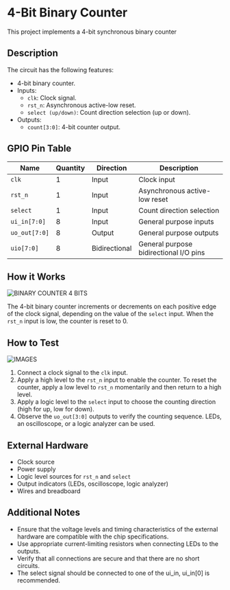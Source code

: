 # 4-Bit Binary Counter

This project implements a 4-bit synchronous binary counter 

## Description

The circuit has the following features:

* 4-bit binary counter.
* Inputs:
    * `clk`: Clock signal.
    * `rst_n`: Asynchronous active-low reset.
    * `select (up/down)`: Count direction selection (up or down).
* Outputs:
    * `count[3:0]`: 4-bit counter output.





## GPIO Pin Table

| Name          | Quantity | Direction     | Description                                |
|---------------|----------|---------------|--------------------------------------------|
| `clk`         | 1        | Input         | Clock input                                |
| `rst_n`       | 1        | Input         | Asynchronous active-low reset              |
| `select`      | 1        | Input         | Count direction selection                  |
| `ui_in[7:0]`  | 8        | Input         | General purpose inputs                     |
| `uo_out[7:0]` | 8        | Output        | General purpose outputs                    |
| `uio[7:0]`    | 8        | Bidirectional | General purpose bidirectional I/O pins     |

## How it Works
![BINARY COUNTER 4 BITS](https://github.com/user-attachments/assets/415cbf24-5019-4fde-80bd-8b90a750cfc7)

The 4-bit binary counter increments or decrements on each positive edge of the clock signal, depending on the value of the `select` input. When the `rst_n` input is low, the counter is reset to 0.

## How to Test
![IMAGES](https://github.com/user-attachments/assets/4ef476f2-aef9-4cc3-9978-566cec9725c2)

1. Connect a clock signal to the `clk` input.
2. Apply a high level to the `rst_n` input to enable the counter. To reset the counter, apply a low level to `rst_n` momentarily and then return to a high level.
3. Apply a logic level to the `select` input to choose the counting direction (high for up, low for down).
4. Observe the `uo_out[3:0]` outputs to verify the counting sequence. LEDs, an oscilloscope, or a logic analyzer can be used.

## External Hardware

* Clock source
* Power supply
* Logic level sources for `rst_n` and `select`
* Output indicators (LEDs, oscilloscope, logic analyzer)
* Wires and breadboard

## Additional Notes

* Ensure that the voltage levels and timing characteristics of the external hardware are compatible with the chip specifications.
* Use appropriate current-limiting resistors when connecting LEDs to the outputs.
* Verify that all connections are secure and that there are no short circuits.
* The select signal should be connected to one of the ui_in, ui_in[0] is recommended.
